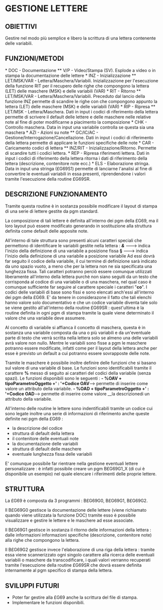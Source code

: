 # GESTIONE LETTERE

## OBIETTIVI
Gestire nel modo più semplice e libero la scrittura di una lettera contenente delle variabili.

## FUNZIONI/METODI
 \*  DOC - Documentazione
 \*\*  V/P - Video/Stampa (SV). Esplode a video o in stampa la documentazione delle lettere
 \* INZ - Inizializzazione
 \*\* LET/MSK/VAR - Lettera/Maschera/Variabili. Inizializzazione per l'esecuzione della funzione RIT per il recupero delle righe che compongono la lettera (LET) delle maschere (MSK) e delle variabili (VAR)
 \* RIT - Ritorno
 \*\* LET/MSK/VAR - Lettera/Maschera/Variabili. Preceduto dal lancio della funzione INZ permette di scandire le righe con che compongono appunto la lettera (LET) delle maschere (MSK) e delle variabili (VAR)
 \* RIP - Ripresa
 \*\* LET/MSK - Lettera/Maschera. Dati in input i codici di riferimento della lettera permette di scrivere il default delle lettere e delle maschere nelle relative note al fine di poter modificarne a piacimento la composizione
 \* CHK - Controllo maschera. Data in input una variabile controlla se questa sia una maschera
 \* AZI - Azioni su note
 \*\* GC/IC/AC - Gestione/Interrogazione/Cancellazione. Dati in input i codici di riferimento della lettera permette di applicare le funzioni specifiche delle note
 \* CAR - Caricamento codici di lettera
 \*\* INZ/RIT - Inizializzazione/Ritorno. Permette di scandire tutti i codici lettera.
 \* REP - Ripresa riferimenti lettera. Dati in input i codici di riferimento della lettera ritorna i dati di riferimento della lettera (descrizione, contenitore note ecc.)
 \* ELS - Elaborazione stringa. Data in input una stringa (£G69S1) permette di lanciarne l'analisi al fine di convertire le eventuali variabili in essa presenti, riprendendone i valori tramite l'esecuzione della routine £G69SR.

## DESCRIZIONE FUNZIONAMENTO
Tramite questa routine è in sostanza possibile modificare il layout di stampa di una serie di lettere gestite da pgm standard.

La composizione di tali lettere è definita all'interno dei pgm della £G69, ma il loro layout può essere modificato generando in sostituzione alla struttura definita come default delle apposite note.

All'interno di tale struttura sono presenti alcuni caratteri speciali che permettono di identificare le variabili gestite nella lettera : 
**_&_** ---> indica l'inizio della definizione di una variabile a posizione fissa
**§** ---> indica l'inizio della definizione di una variabile a posizione variabile
Ad essi dovrà far seguito il codice della variabile, il cui termine di definizione sarà indicato da uno spazio vuoto, a meno che per la lettera non ne sia specificata una lunghezza fissa.
Tali caratteri potranno perciò essere comunque utilizzati liberamente all'interno della lettera purchè non siano seguiti da un testo che corrisponda al codice di una variabile o di una maschera, nel qual caso è comunque sufficiente far seguire al carattere speciale i caratteri "**co**".
I codici delle variabili di base sono fissi e sono elencati anch'essi all'interno dei pgm della £G69. E' da tenere in considerazone il fatto che tali elenchi hanno valore solo documentativo e che un codice variabile diventa tale solo se viene gestito all'all'interno della routine £G69SR :  quest'ultima è la routine definita in ogni pgm di stampa tramite la quale viene determinato il valore che una variabile deve assumere.

Al concetto di variabile si affianca il concetto di maschera, questa è in sostanza una variabile composta da una o più variabili e da un'eventuale parte di testo che verrà scritta nella lettera solo se almeno una delle variabili avrà valore non nullo.
Mentre le variabili sono fisse a pgm le maschere potranno essere modificate, infatti come per il layout della lettera anche per esse è previsto un default a cui potranno essere sovrapposte delle note.

Tramite le maschere è possibile inoltre definire delle funzioni che si basano sul valore di una variabile di base. Le funzioni sono identificabili tramite il carattere **%** messo di seguito ai caratteri del codici della variabile (senza spazi). Le funzioni disponibili sono le seguenti : 
**- %OAV + tipoParametroOggetto +' : '+Codice OAV**--> permette di inserire come valore un attributo della variabile.
**- %OAD + tipoParametroOggetto +' : '+Codice OAD**--> permette di inserire come valore __la descrizionedi un attributo della variabile.

All'interno delle routine le lettere sono indentificabili tramite un codice cui sono legate inoltre una serie di informazioni di riferimento anche queste definite nei pgm della £G69 : 
  - la descrizione del codice
  - struttura di default della lettera
  - il contenitore delle eventuali note
  - la documentazione delle variabili
  - struttura di default delle maschere
  - eventuale lunghezza fissa delle variabili

E' comunque possibile far rientrare nella gestione eventuali lettere personalizzare :  è infatti possibile creare un pgm B£G69G1_X (di cui è disponibile un esempio) nel quale elencare i riferimenti delle proprie lettere.

## STRUTTURA
La £G69 è composta da 3 programmi :  B£G69G0, B£G69G1, B£G69G2.

Il B£G69G0 gestisce la documentazione delle lettere (viene richiamato quando viene utilizzata la funzione DOC) tramite esso è possibile visualizzare e gestire le lettere e le maschere ad esse associate.

Il B£G69G1 gestisce in sostanza il ritorno delle informazioni della lettera :  dalle informazioni informazioni specifiche (descrizione, contenitore note) alla righe che compongono la lettera.

Il B£G69G2 gestisce invece l'elaborazione di una riga della lettera :  tramite essa viene scannerizzato ogni singolo carattere alla ricerca delle eventuali variabili o maschere da transcodificare, i quali valori verranno recuperati tramite l'esecuzione della routine £G69SR che dovrà essere definita internamente al pgm specifico di stampa della lettera.


## SVILUPPI FUTURI
- Poter far gestire alla £G69 anche la scrittura del file di stampa.
- Implementare le funzioni disponibili.

